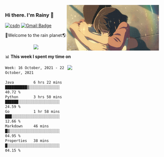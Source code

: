 <img  align='right' height="150" src="https://github.com/LikeRainDay/LikeRainDay/blob/master/pic/img_rain_1.gif?raw=true">



### Hi there. I'm Rainy :lemon:

[![csdn](https://img.shields.io/badge/-csdn-c14438?style=flat-square&logo=c&logoColor=white)](https://blog.csdn.net/qq_15807167)
[![Gmail Badge](https://img.shields.io/badge/-gmail-c14438?style=flat-square&logo=Gmail&logoColor=white&link=mailto:houshuai0816@gmail.com)](mailto:houshuai0816@gmail.com)

🚀Welcome to the rain planet🌎

<center>
<img align='center'  src="https://source.unsplash.com/random/1200x600">
</center>

📊 **This week I spent my time on**

<img align='right'   width="300" src="https://github-readme-stats.vercel.app/api?username=LikeRainDay&show_icons=true&title_color=fff&icon_color=79ff97&text_color=9f9f9f&bg_color=151515">

<!--START_SECTION:waka-->
```text
Week: 16 October, 2021 - 22 October, 2021

Java         6 hrs 22 mins   ██████████▒░░░░░░░░░░░░░░   40.72 % 
Python       3 hrs 50 mins   ██████░░░░░░░░░░░░░░░░░░░   24.59 % 
Go           1 hr 58 mins    ███░░░░░░░░░░░░░░░░░░░░░░   12.66 % 
Markdown     46 mins         █▒░░░░░░░░░░░░░░░░░░░░░░░   04.95 % 
Properties   38 mins         █░░░░░░░░░░░░░░░░░░░░░░░░   04.15 % 
```
<!--END_SECTION:waka-->
